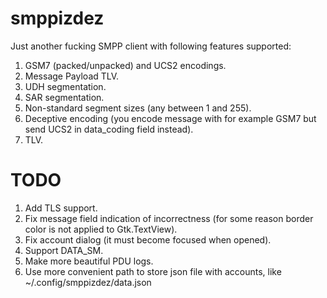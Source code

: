 # smppizdez

Just another fucking SMPP client with following features supported:

1) GSM7 (packed/unpacked) and UCS2 encodings.
2) Message Payload TLV.
3) UDH segmentation.
4) SAR segmentation.
5) Non-standard segment sizes (any between 1 and 255).
6) Deceptive encoding (you encode message with for example GSM7 but send UCS2 in data_coding field instead).
7) TLV.

# TODO

1) Add TLS support.
2) Fix message field indication of incorrectness (for some reason border color is not applied to Gtk.TextView).
3) Fix account dialog (it must become focused when opened).
4) Support DATA_SM.
5) Make more beautiful PDU logs.
6) Use more convenient path to store json file with accounts, like ~/.config/smppizdez/data.json
